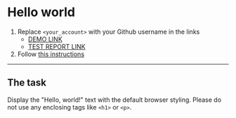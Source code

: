 # Hello world
1. Replace `<your_account>` with your Github username in the links
    - [DEMO LINK](https://yazheviks.github.io/layout_hello-world/)
    - [TEST REPORT LINK](https://yazheviks.github.io/layout_hello-world/report/html_report/)
2. Follow [this instructions](https://mate-academy.github.io/layout_task-guideline/)
___

## The task
Display the "Hello, world!" text with the default browser styling. Please do not
use any enclosing tags like `<h1>` or `<p>`.
